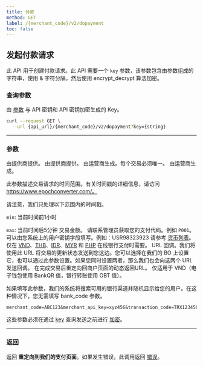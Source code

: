 ```yaml
---
title: 付款
method: GET
label: /{merchant_code}/v2/dopayment
toc: false
---
```


<x-row>
<x-col class="md:max-w-lg">


## 发起付款请求

此 API 用于创建付款请求。此 API 需要一个 `key` 参数，该参数包含由参数组成的字符串，使用 & 字符分隔，然后使用 encrypt_decrypt 算法加密。

### 查询参数

<x-properties>
  <x-property name="key" type="string" required>
  
  由 [参数](#parameters) 与 API 密钥和 API 密钥加密生成的 Key。
  </x-property>
</x-properties>

</x-col>
<x-col sticky>

```bash title="cURL"
curl --request GET \
  --url {api_url}/{merchant_code}/v2/dopayment?key={string}
```

</x-col>
</x-row>

---

<x-row>
<x-col class="md:max-w-lg">

### 参数

<x-properties>
  <x-property name="merchant_code" type="string" required>
    由提供商提供。
  </x-property>
  <x-property name="merchant_api_key" type="string" required>
    由提供商提供。
  </x-property>
  <x-property name="transaction_code" type="string" required>
    由运营商生成。每个交易必须唯一。
  </x-property>
  <x-property name="transaction_timestamp" type="integer" required>
    由运营商生成。
  
  此参数描述交易请求的时间范围。有关时间戳的详细信息，请访问 https://www.epochconverter.com/。

  请注意，我们只处理以下范围内的时间戳。

  `min`: 当前时间前1小时

  `max`: 当前时间后5分钟
  </x-property>
  <x-property name="transaction_amount" type="double" required>
    交易金额。
  </x-property>
  <x-property name="payment_code" type="string" required>
    请联系管理员获取您的支付代码。例如 `P001`。 
  </x-property>
  <x-property name="user_id" type="string" required>
    可以由您系统上的用户密钥字段填写。例如：USR98323923
  </x-property>
  <x-property name="currency_code" type="string" required>
    请参考 [货币列表](/docs/currency)。
  </x-property>
  <x-property name="bank_code" type="double">
    仅在 [VND](/docs/bank/vnd)、[THB](/docs/bank/thb)、[IDR](/docs/bank/idr)、[MYR](/docs/bank/myr) 和 [PHP](/docs/bank/php) 在线银行支付时需要。
  </x-property>
  <x-property name="callback_url" type="string">
    URL 回调。我们将使用此 URL 将交易的更新状态发送到您这边。您可以选择在我们的 BO 上设置它，也可以通过此参数设置。如果您同时设置两者，那么我们也会向这两个 URL 发送回调。
  </x-property>
  <x-property name="return_url" type="string">
    在完成交易后重定向回商户页面的动态返回URL。
  </x-property>
  <x-property name="random_bank_code" type="string">
  仅适用于 VND（电子钱包使用 BankQR 值，银行转账使用 OBT 值）。

  如果填写此参数，我们的系统将搜索可用的银行渠道并随机显示给您的用户。在这种情况下，您无需填写 bank_code 参数。
  </x-property>
</x-properties>

</x-col>
<x-col sticky>

```text title="參數範例"
merchant_code=ABC123&merchant_api_key=xyz456&transaction_code=TRX123456789&transaction_timestamp=1649699762&transaction_amount=100.50&payment_code=P001&user_id=user123&currency_code=USD&bank_code=null&callback_url=https://example.com/callback&return_url=https://example.com/return&random_bank_code=null
```
这些参数必须在通过 [key](#query-parameters) 查询发送之前进行 [加密](/api/authentication)。

</x-col>
</x-row>

---

<x-row>
<x-col>

### 返回

返回 **重定向到我们的支付页面**。如果发生错误，此调用返回 [错误](/api/errors)。
</x-col>
</x-row>
